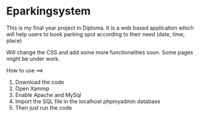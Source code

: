 # Eparkingsystem
This is my final year project in Diploma. It is a web based application which will help users to book parking spot according to their need (date, time, place)

Will change the CSS and add some more functionalities soon. Some pages might be under work.

How to use ==>

1. Download the code
2. Open Xammp
3. Enable Apache and MySql
4. Import the SQL file in the localhost phpmyadmin database
5. Then just run the code   

